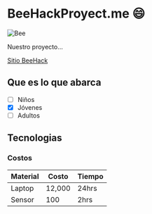 # BeeHackProyect.me :smile:
![Bee](https://cdn.shopify.com/s/files/1/0020/7372/2946/products/RPlanta_Blanco_1.1_2000x.jpg?v=1531432291)

Nuestro proyecto...

[Sitio BeeHack](https://thehackinglabs.com/beehack)

## Que es lo que abarca
-[ ] Niños
-[X] Jóvenes
-[ ] Adultos

## Tecnologias

### Costos
Material | Costo | Tiempo
---------|-------|-------
Laptop |12,000 |24hrs
Sensor| 100 |2hrs
